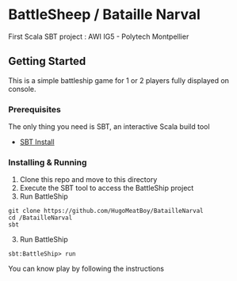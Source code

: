 # BattleSheep / Bataille Narval

  First Scala SBT project : AWI IG5 - Polytech Montpellier


## Getting Started

This is a simple battleship game for 1 or 2 players fully displayed on console.


### Prerequisites

The only thing you need is SBT, an interactive Scala build tool
* [SBT Install](https://www.scala-sbt.org/1.0/docs/Setup.html)


### Installing & Running

1. Clone this repo and move to this directory
2. Execute the SBT tool to access the BattleShip project
3. Run BattleShip

```
git clone https://github.com/HugoMeatBoy/BatailleNarval
cd /BatailleNarval
sbt
```

3. Run BattleShip

```
sbt:BattleShip> run
```

You can know play by following the instructions
